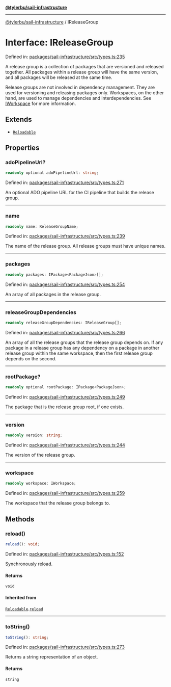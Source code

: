 [**@tylerbu/sail-infrastructure**](../README.md)

***

[@tylerbu/sail-infrastructure](../README.md) / IReleaseGroup

# Interface: IReleaseGroup

Defined in: [packages/sail-infrastructure/src/types.ts:235](https://github.com/microsoft/FluidFramework/blob/main/packages/sail-infrastructure/src/types.ts#L235)

A release group is a collection of packages that are versioned and released together. All packages within a release
group will have the same version, and all packages will be released at the same time.

Release groups are not involved in dependency management. They are used for versioning and releasing packages only.
Workspaces, on the other hand, are used to manage dependencies and interdependencies. See [IWorkspace](IWorkspace.md) for more
information.

## Extends

- [`Reloadable`](Reloadable.md)

## Properties

### adoPipelineUrl?

```ts
readonly optional adoPipelineUrl: string;
```

Defined in: [packages/sail-infrastructure/src/types.ts:271](https://github.com/microsoft/FluidFramework/blob/main/packages/sail-infrastructure/src/types.ts#L271)

An optional ADO pipeline URL for the CI pipeline that builds the release group.

***

### name

```ts
readonly name: ReleaseGroupName;
```

Defined in: [packages/sail-infrastructure/src/types.ts:239](https://github.com/microsoft/FluidFramework/blob/main/packages/sail-infrastructure/src/types.ts#L239)

The name of the release group. All release groups must have unique names.

***

### packages

```ts
readonly packages: IPackage<PackageJson>[];
```

Defined in: [packages/sail-infrastructure/src/types.ts:254](https://github.com/microsoft/FluidFramework/blob/main/packages/sail-infrastructure/src/types.ts#L254)

An array of all packages in the release group.

***

### releaseGroupDependencies

```ts
readonly releaseGroupDependencies: IReleaseGroup[];
```

Defined in: [packages/sail-infrastructure/src/types.ts:266](https://github.com/microsoft/FluidFramework/blob/main/packages/sail-infrastructure/src/types.ts#L266)

An array of all the release groups that the release group depends on. If any package in a release group has any
dependency on a package in another release group within the same workspace, then the first release group depends
on the second.

***

### rootPackage?

```ts
readonly optional rootPackage: IPackage<PackageJson>;
```

Defined in: [packages/sail-infrastructure/src/types.ts:249](https://github.com/microsoft/FluidFramework/blob/main/packages/sail-infrastructure/src/types.ts#L249)

The package that is the release group root, if one exists.

***

### version

```ts
readonly version: string;
```

Defined in: [packages/sail-infrastructure/src/types.ts:244](https://github.com/microsoft/FluidFramework/blob/main/packages/sail-infrastructure/src/types.ts#L244)

The version of the release group.

***

### workspace

```ts
readonly workspace: IWorkspace;
```

Defined in: [packages/sail-infrastructure/src/types.ts:259](https://github.com/microsoft/FluidFramework/blob/main/packages/sail-infrastructure/src/types.ts#L259)

The workspace that the release group belongs to.

## Methods

### reload()

```ts
reload(): void;
```

Defined in: [packages/sail-infrastructure/src/types.ts:152](https://github.com/microsoft/FluidFramework/blob/main/packages/sail-infrastructure/src/types.ts#L152)

Synchronously reload.

#### Returns

`void`

#### Inherited from

[`Reloadable`](Reloadable.md).[`reload`](Reloadable.md#reload)

***

### toString()

```ts
toString(): string;
```

Defined in: [packages/sail-infrastructure/src/types.ts:273](https://github.com/microsoft/FluidFramework/blob/main/packages/sail-infrastructure/src/types.ts#L273)

Returns a string representation of an object.

#### Returns

`string`
